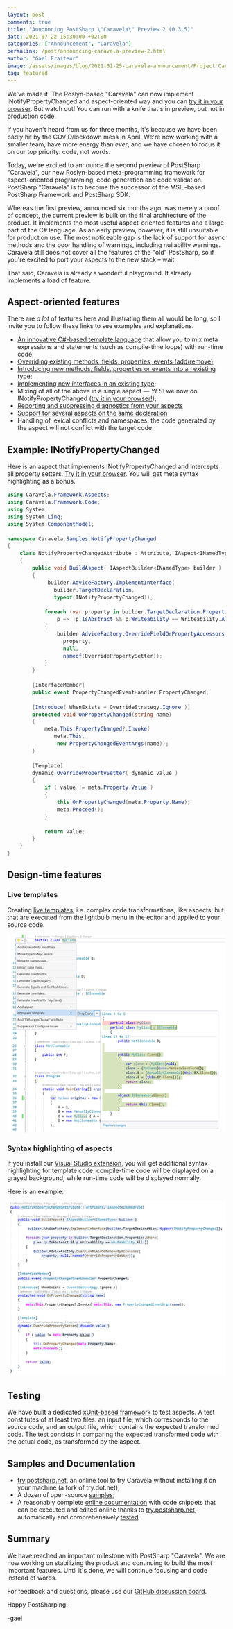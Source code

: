 ```yaml
---
layout: post 
comments: true
title: "Announcing PostSharp \"Caravela\" Preview 2 (0.3.5)"
date: 2021-07-22 15:30:00 +02:00
categories: ["Announcement", "Caravela"]
permalink: /post/announcing-caravela-preview-2.html
author: "Gael Fraiteur"
image: /assets/images/blog/2021-01-25-caravela-announcement/Project Caravela 1.png
tag: featured
---
```


We've made it! The Roslyn-based "Caravela" can now implement INotifyPropertyChanged and aspect-oriented way and you can [try it in your browser](https://try.postsharp.net/#inpc). But watch out! You can run with a knife that's in preview, but not in production code.

If you haven't heard from us for three months, it's because we have been badly hit by the COVID/lockdown mess in April. We're now working with a smaller team, have more energy than _ever_, and we have chosen to focus it on our top priority: code, not words.

Today, we're excited to announce the second preview of PostSharp "Caravela", our new Roslyn-based meta-programming framework for aspect-oriented programming, code generation and code validation. PostSharp "Caravela" is to become the successor of the MSIL-based PostSharp Framework and PostSharp SDK.

Whereas the first preview, announced six months ago, was merely a proof of concept, the current preview is built on the final architecture of the product. It implements the most useful aspect-oriented features and a large part of the C# language. As an early preview, however, it is still unsuitable for production use. The most noticeable gap is the lack of support for async methods and the poor handling of warnings, including nullability warnings. Caravela still does not cover all the features of the "old" PostSharp, so if you're excited to port your aspects to the new stack &ndash; wait.

That said, Caravela is already a wonderful playground. It already implements a load of feature.

## Aspect-oriented features

There are _a lot_ of features here and illustrating them all would be long, so I invite you to follow these links to see examples and explanations.

- [An innovative C#-based template language](https://doc.postsharp.net/caravela/aspects/templates) that allow you to mix meta expressions and statements (such as compile-time loops) with run-time code;
- [Overriding existing methods, fields, properties, events (add/remove)](https://doc.postsharp.net/caravela/aspects/simple-aspects/simple-aspects);
- [Introducing new methods, fields, properties or events into an existing type](https://doc.postsharp.net/caravela/aspects/advising/introducing-members);
- [Implementing new interfaces in an existing type](https://doc.postsharp.net/caravela/aspects/advising/implementing-interfaces);
- Mixing of all of the above in a single aspect &mdash; _YES!_ we now do INotifyPropertyChanged ([try it in your browser!](https://try.postsharp.net/#inpc));
- [Reporting and suppressing diagnostics from your aspects](https://doc.postsharp.net/caravela/aspects/diagnostics)
- [Support for several aspects on the same declaration](https://doc.postsharp.net/caravela/aspects/ordering)
- Handling of lexical conflicts and namespaces: the code generated by the aspect will not conflict with the target code.

## Example: INotifyPropertyChanged

Here is an aspect that implements INotifyPropertyChanged and intercepts all property setters. [Try it in your browser](https://try.postsharp.net/#inpc). You will get meta syntax highlighting as a bonus.

```cs
using Caravela.Framework.Aspects;
using Caravela.Framework.Code;
using System;
using System.Linq;
using System.ComponentModel;

namespace Caravela.Samples.NotifyPropertyChanged
{
    class NotifyPropertyChangedAttribute : Attribute, IAspect<INamedType>
    {
        public void BuildAspect( IAspectBuilder<INamedType> builder )
        {
             builder.AdviceFactory.ImplementInterface(
               builder.TargetDeclaration, 
               typeof(INotifyPropertyChanged));

            foreach (var property in builder.TargetDeclaration.Properties.Where( 
                p => !p.IsAbstract && p.Writeability == Writeability.All ))
            {
                builder.AdviceFactory.OverrideFieldOrPropertyAccessors(
                  property, 
                  null, 
                  nameof(OverridePropertySetter));
            }
        }

        [InterfaceMember]
        public event PropertyChangedEventHandler PropertyChanged;

        [Introduce( WhenExists = OverrideStrategy.Ignore )]
        protected void OnPropertyChanged(string name)
        {
            meta.This.PropertyChanged?.Invoke(
               meta.This,
                new PropertyChangedEventArgs(name));
        }

        [Template]
        dynamic OverridePropertySetter( dynamic value )
        {
            if ( value != meta.Property.Value )
            {
                this.OnPropertyChanged(meta.Property.Name);
                meta.Proceed();
            }

            return value;
        }
    }
}
```

## Design-time features

### Live templates

Creating [live templates](https://doc.postsharp.net/caravela/aspects/creating-live-template), i.e. complex code transformations, like aspects, but that are executed from the lightbulb menu in the editor and applied to your source code.

![Screenshot](/assets/images/blog/2021-07-22-caravela/LiveTemplate2.png#unzoom150)

### Syntax highlighting of aspects

If you install our [Visual Studio extension](https://marketplace.visualstudio.com/items?itemName=PostSharpTechnologies.caravela), you will get additional syntax highlighting for template code: compile-time code will be displayed on a grayed background, while run-time code will be displayed normally.

Here is an example:

![Screenshot](/assets/images/blog/2021-07-22-caravela/SyntaxHighlighting.png#unzoom150)



## Testing

We have built a dedicated [xUnit-based framework](https://doc.postsharp.net/caravela/aspects/testing/testing) to test aspects. A test constitutes of at least two files: an input file, which corresponds to the source code, and an output file, which contains the expected transformed code. The test consists in comparing the expected transformed code with the actual code, as transformed by the aspect.

## Samples and Documentation
  
- [try.postsharp.net](https://try.postsharp.net/), an online tool to try Caravela without installing it on your machine (a fork of try.dot.net);
- A dozen of open-source [samples](https://github.com/postsharp/Caravela.Samples);
- A reasonably complete [online documentation](https://doc.postsharp.net/caravela) with code snippets that can be executed and edited online thanks to [try.postsharp.net](https://try.postsharp.net/),
automatically and comprehensively [tested](https://github.com/postsharp/Caravela/tree/master/code/Caravela.Documentation.SampleCode.AspectFramework).

## Summary

We have reached an important milestone with PostSharp "Caravela". We are now working on stabilizing the product and continuing to build the most important features. Until it's done, we will continue focusing and code instead of words.

For feedback and questions, please use our [GitHub discussion board](https://github.com/postsharp/Caravela/discussions).

Happy PostSharping!

-gael
